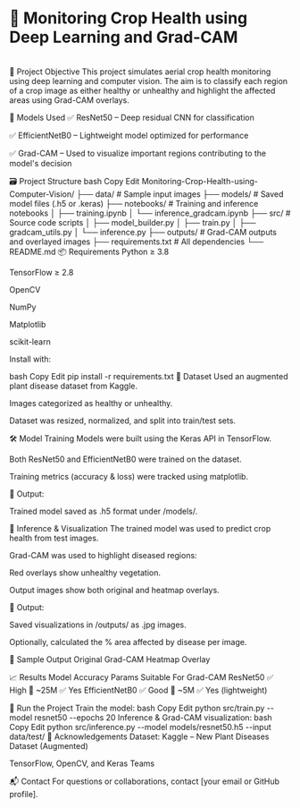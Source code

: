 <h1>🌾 Monitoring Crop Health using Deep Learning and Grad-CAM</h1><br>
📌 Project Objective
This project simulates aerial crop health monitoring using deep learning and computer vision. The aim is to classify each region of a crop image as either healthy or unhealthy and highlight the affected areas using Grad-CAM overlays.

🧠 Models Used
✅ ResNet50 – Deep residual CNN for classification

✅ EfficientNetB0 – Lightweight model optimized for performance

✅ Grad-CAM – Used to visualize important regions contributing to the model's decision

🗃️ Project Structure
bash
Copy
Edit
Monitoring-Crop-Health-using-Computer-Vision/
├── data/               # Sample input images
├── models/             # Saved model files (.h5 or .keras)
├── notebooks/          # Training and inference notebooks
│   ├── training.ipynb
│   └── inference_gradcam.ipynb
├── src/                # Source code scripts
│   ├── model_builder.py
│   ├── train.py
│   ├── gradcam_utils.py
│   └── inference.py
├── outputs/            # Grad-CAM outputs and overlayed images
├── requirements.txt    # All dependencies
└── README.md
📦 Requirements
Python ≥ 3.8

TensorFlow ≥ 2.8

OpenCV

NumPy

Matplotlib

scikit-learn

Install with:

bash
Copy
Edit
pip install -r requirements.txt
📁 Dataset
Used an augmented plant disease dataset from Kaggle.

Images categorized as healthy or unhealthy.

Dataset was resized, normalized, and split into train/test sets.

🛠️ Model Training
Models were built using the Keras API in TensorFlow.

Both ResNet50 and EfficientNetB0 were trained on the dataset.

Training metrics (accuracy & loss) were tracked using matplotlib.

📄 Output:

Trained model saved as .h5 format under /models/.

🎯 Inference & Visualization
The trained model was used to predict crop health from test images.

Grad-CAM was used to highlight diseased regions:

Red overlays show unhealthy vegetation.

Output images show both original and heatmap overlays.

📂 Output:

Saved visualizations in /outputs/ as .jpg images.

Optionally, calculated the % area affected by disease per image.

📸 Sample Output
Original	Grad-CAM Heatmap	Overlay

📈 Results
Model	Accuracy	Params	Suitable For Grad-CAM
ResNet50	✅ High	🔺 ~25M	✅ Yes
EfficientNetB0	✅ Good	🔻 ~5M	✅ Yes (lightweight)

🚀 Run the Project
Train the model:
bash
Copy
Edit
python src/train.py --model resnet50 --epochs 20
Inference & Grad-CAM visualization:
bash
Copy
Edit
python src/inference.py --model models/resnet50.h5 --input data/test/
🤝 Acknowledgements
Dataset: Kaggle – New Plant Diseases Dataset (Augmented)

TensorFlow, OpenCV, and Keras Teams

📬 Contact
For questions or collaborations, contact [your email or GitHub profile].
